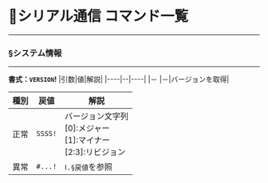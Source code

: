 # 📘シリアル通信 コマンド一覧
---
### §システム情報

---
**書式：`VERSION`!**
|引数|値|解説|
|----|--|----|
|－  |－|バージョンを取得|

|種別|戻値   |解説             |
|----|-------|-----------------|
|正常|`SSSS!`|バージョン文字列<br>[0]:メジャー<br>[1]:マイナー<br>[2:3]:リビジョン|
|異常|`#...!`|`Ⅰ.§戻値`を参照|
